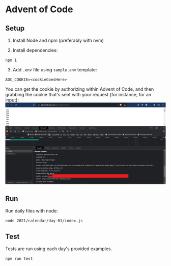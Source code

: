 # Advent of Code

## Setup

1. Install Node and npm (preferably with nvm)

2. Install dependencies:

```shell
npm i
```

3. Add `.env` file using `sample.env` template:

```text
AOC_COOKIE=<cookieGoesHere>
```

You can get the cookie by authorizing within Advent of Code, and then grabbing the cookie that's sent with your request (for instance, for an input):
![AOC cookie](https://github.com/jordy248/advent_of_code/blob/main/misc/img/setup-aoc-cookie.png?raw=true)

## Run

Run daily files with node:

```shell
node 2021/calendar/day-01/index.js
```

## Test

Tests are run using each day's provided examples.

```shell
npm run test
```
